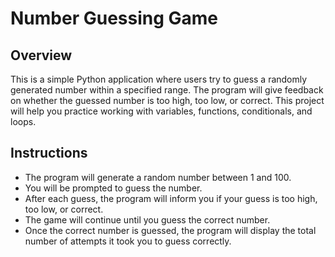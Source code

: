 # Number Guessing Game

## Overview

This is a simple Python application where users try to guess a randomly generated number within a specified range. The program will give feedback on whether the guessed number is too high, too low, or correct. This project will help you practice working with variables, functions, conditionals, and loops.

## Instructions
- The program will generate a random number between 1 and 100.
- You will be prompted to guess the number.
- After each guess, the program will inform you if your guess is too high, too low, or correct.
- The game will continue until you guess the correct number.
- Once the correct number is guessed, the program will display the total number of attempts it took you to guess correctly.
